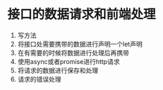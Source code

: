 # 接口的数据请求和前端处理

1. 写方法
2. 将接口处需要携带的数据进行声明一个let声明
3. 在有需要的时候将数据进行处理后再携带
4. 使用async或者promise进行http请求
5. 将请求的数据进行保存和处理
6. 请求的错误处理
